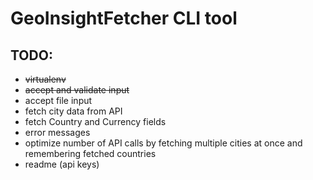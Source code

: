 # GeoInsightFetcher CLI tool

## TODO:
* ~~virtualenv~~
* ~~accept and validate input~~
* accept file input
* fetch city data from API
* fetch Country and Currency fields
* error messages
* optimize number of API calls by fetching multiple cities at once and remembering fetched countries
* readme (api keys)

